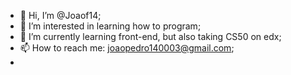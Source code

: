 - 👋 Hi, I’m @Joaof14;
- 👀 I’m interested in learning how to program;
- 🌱 I’m currently learning front-end, but also taking CS50 on edx;
- 📫 How to reach me: joaopedro140003@gmail.com;
-
<!---

--->
